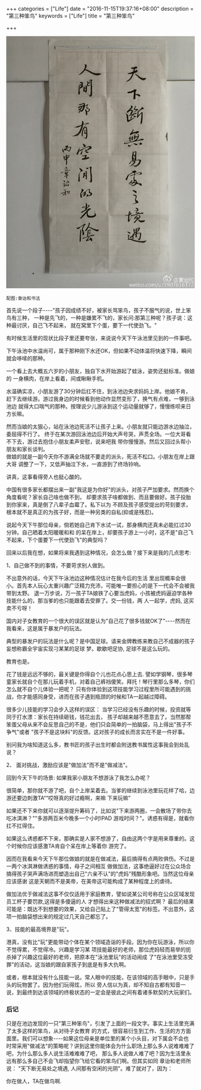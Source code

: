 +++
categories = ["Life"]
date = "2016-11-15T19:37:16+08:00"
description = "第三种笨鸟"
keywords = ["Life"]
title = "第三种笨鸟"

+++

![/images/71b3e9acjw1f9sr30k5s9j21kw23u7oh.jpg](/images/71b3e9acjw1f9sr30k5s9j21kw23u7oh.jpg)    

`配图:章诒和书法`    

首先说一个段子----"孩子因成绩不好，被家长骂笨鸟，孩子不服气的说，世上笨鸟有三种，
一种是先飞的，一种是嫌累不飞的，家长问:那第三种呢？孩子说：这种最讨厌，自己飞不起来，
就在窝里下个蛋，要下一代使劲飞。"     

有时候生活里的现状比段子里还要夸张，来说说今天下午泳池里见到的一件事吧。    

下午泳池中水温尚可，属于那种刚下水还OK，但如果不动体温将快速下降，瞬间就会哆嗦的那种。    

一个看上去大概五六岁的小朋友，独自下水开始游起了蛙泳，姿势还挺标准。做娘的
一身横肉，在岸上看着，间或瞅瞅手机。    

水温确实凉，小朋友游了30分钟后扛不住，到泳池边央求妈妈上岸。他娘不肯，
赶下去继续游。游过我身边的时候看到他动作显然变形了，换气有点难，一够到泳池边
就得大口喘气的那种。按理说少儿游泳到这个运动量就够了，慢慢练呗来日方长嘛。

然而当娘的太狠心，站在泳池边死活不让孩子上来。小朋友就只能边游水边抽泣，委屈得不行了。
终于在某次游回泳池边后开始大声号哭，声贯全场。一位大哥看不下去，游过去抱住小朋友柔声安慰，说来吧我
带你慢慢游。然后又回过头帮小朋友和家长谈判。      
做娘的就是一副今天你不游满全场就不要走的派头，死活不松口。小朋友在岸上跟大哥
调整了一下，又低声抽泣下水，一直游到了终场铃响。    

讲真，这事看得旁人也挺心酸的。  

中国有很多家长都摆出来一副"我这是为你好"的派头，对孩子严加要求。然而换个角度看呢？家长自己啥也做不到，
却要求孩子啥都做到、而且要做好。孩子投胎到你家来，真是倒了八辈子血霉了。私下以为
不顾及孩子感受提出的苛刻要求，根本就不是真正的为孩子好，而是一种另类的自私(抑或是残忍)。   

说起今天下午那位母亲，倘若她自己肯下水试一试，那身横肉还真未必能扛过30分钟。自己晒着太阳暖暖和和
的呆在岸上，却要孩子游上一小时，这不是"自己飞不起来，下个蛋要下一代使劲飞"的典型吗？    

回来以后我在想，如果将来我遇到这种情况，会怎么做？接下来是我的几点思考:    

1、自己做不到的事情，不要苛求别人做到。   

不出意外的话，今天下午泳池边这种情况估计在我今后的生活
里出现概率会很小。首先本人玩心太重兴趣广泛精力充沛，可能唯一要担心的是下一代会不会被我带到太野。
退一万步说，万一孩子TA娘铁了心要当虎妈，小孩被虎妈逼迫学各种技能什么的，那当爹的也只能跟着去受罪了。交一份钱，两
人一起学，虎妈, 这买卖不亏呀！    

国内对子女教育的一个很大的误区就是认为"自己花了很多钱就OK了"----然而在我看来，这是属于暴发户的玩法。    

典型的暴发户的玩法是什么呢？是中国足球。请来金牌教练来教自己不成器的孩子妄想称霸全宇宙实现刁某某的足球
梦。歇歇吧足协, 足球不是这么玩的。   

教育也是。    

花了钱是远远不够的，最关键是你得自个儿也花点心思上去.
譬如学钢琴，很多琴童家长就自个在那儿玩着手机，对着自己裤裆傻笑。拜托！琴行里那么多琴，你们怎么就不自个儿体验一把呢？
只有你体验到这项技能学习过程里所可能遇到的挑战，你才能感同身受，进而在孩子遇到瓶颈的时候和TA一起越过障碍。    

很多少儿技能的学习会步入这样的误区： 当学习已经没有乐趣的时候，投资就等同于打水漂：家长在持续砸钱，钱花出去，
孩子却越来越不愿意去了。当然那帮笨蛋父母从来不会反思自己的不是，他们只会简单的一拍脑袋，马上得出"孩子不争气"或者
"孩子不是这块料"的反馈。这对孩子的成长而言实在不是一件好事。   

别问我为啥知道这么多，教书匠的孩子出生时都会附送教书属性这事我会到处乱说？   

2、 面对挑战，激励应该是"做加法"而不是"做减法"。    

回到今天下午的场景: 如果我家小朋友不想游泳了我怎么办呢？  

很简单，那你就不游了吧，自个上岸呆着去。当爹的继续到泳池里玩花样了哈，边游还要边刺激TA““哎呀真的好过瘾啊，来嘛
下来玩嘛”    

如果还不下来你就可以逐渐提升筹码了，比如说"下来游两圈，一会散场了带你去吃冰淇淋？""多游两百米今晚多一个小时IPAD
游戏时间？"。诱惑有得是，就看你扛不扛得住。    

如果这么诱惑都不下来，那确实是人家不想游了，自由这两个字是用来尊重的。这个时候你应该感激TA肯自个呆在岸上等着你
游完了。    

因而在我看来今天下午那位做娘的就是在做减法，最后搞得有点两败俱伤。不过是一两个冰淇淋做诱惑的事情，母子之间相互
做做加法，这事绝逼好过在公众场合搞得孩子哭声满场进而塑造出自己"六亲不认"的"虎妈"残酷形象吧。当然这位母亲应该感谢
这是天朝而不是美帝，在美帝这可能构成了某种程度上的虐待。   

做加法优于做减法这事不仅仅适用于家庭教育，譬如说某公司号称在公众区域发现员工杯子要罚款,这得是多傻逼的人
才想得出来这种做减法的招式啊？
最后的结果可能是：既达不到想要的效果，又给自己贴上了"管得太宽"的标签。不出意外，这项一拍脑袋想出来的规定过几天自己都忘了。

3、技能的最高境界是"玩"。    

港真，没有比"玩"更能带动个体在某个领域造诣的手段。因为你在玩游泳，所以你不觉得累，不觉得冷。兴趣是学习某
项技能最好的老师，那位虎妈轻而易举的扼杀掉了兴趣这位最好的老师，把原本在"泳池里玩"的活动闹成
了"在泳池里受冻受罪"的活动，这当娘的跟自家孩子到底是有多大仇啊。

或者，根本就没有什么技能一说。常人眼中的技能，在该领域的高手眼中，只是手头的玩物罢了。因为他们玩得炫，所以
旁人信以为真，却不知自古都有知音一说，到最终到达该领域的终极状态的一定会是彼此之间有着诸多默契的大玩家们。   

### 后记

只是在池边发现的一只"第三种笨鸟"，引发了上面的一段文字。事实上生活里充满了太多这样的笨鸟，从对待子女教育
的方式，很容易衍生到工作、生活的方方面面里。我们可以想象----如果这位母亲是单位里的某个小头目，对下属会不会也
时常采用"做减法"的策略呢？讲到这里你能体会为什么职场上那么多人说难难难了吧，为什么那么多人说生活难难难了吧，
那么多人说做人难了吧？因为生活里永远有那么多自己不会飞却指望你飞给它看的笨鸟们啊。但其实如同
章诒和老师所说： "天下断无易处之境遇, 人间那有空闲的光阴"。难了就对了，因为：    

你在做人，TA在做鸟啊. 
